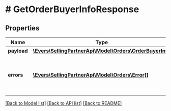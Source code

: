 # # GetOrderBuyerInfoResponse

## Properties

Name | Type | Description | Notes
------------ | ------------- | ------------- | -------------
**payload** | [**\Evers\SellingPartnerApi\Model\Orders\OrderBuyerInfo**](OrderBuyerInfo.md) |  | [optional]
**errors** | [**\Evers\SellingPartnerApi\Model\Orders\Error[]**](Error.md) | A list of error responses returned when a request is unsuccessful. | [optional]

[[Back to Model list]](../../README.md#models) [[Back to API list]](../../README.md#endpoints) [[Back to README]](../../README.md)
